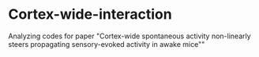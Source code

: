 # Cortex-wide-interaction
Analyzing codes for paper "Cortex-wide spontaneous activity non-linearly steers propagating sensory-evoked activity in awake mice""
